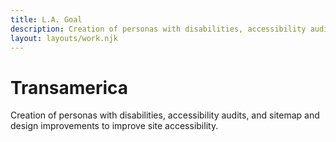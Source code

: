 ```yaml
---
title: L.A. Goal
description: Creation of personas with disabilities, accessibility audits, and sitemap and design improvements to improve site accessibility.
layout: layouts/work.njk
---
```


<h1>Transamerica</h1>
Creation of personas with disabilities, accessibility audits, and sitemap and design improvements to improve site accessibility.